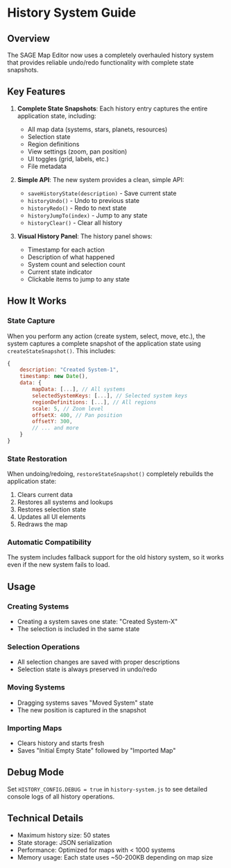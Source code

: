 # History System Guide

## Overview

The SAGE Map Editor now uses a completely overhauled history system that provides reliable undo/redo functionality with complete state snapshots.

## Key Features

1. **Complete State Snapshots**: Each history entry captures the entire application state, including:
   - All map data (systems, stars, planets, resources)
   - Selection state
   - Region definitions
   - View settings (zoom, pan position)
   - UI toggles (grid, labels, etc.)
   - File metadata

2. **Simple API**: The new system provides a clean, simple API:
   - `saveHistoryState(description)` - Save current state
   - `historyUndo()` - Undo to previous state
   - `historyRedo()` - Redo to next state
   - `historyJumpTo(index)` - Jump to any state
   - `historyClear()` - Clear all history

3. **Visual History Panel**: The history panel shows:
   - Timestamp for each action
   - Description of what happened
   - System count and selection count
   - Current state indicator
   - Clickable items to jump to any state

## How It Works

### State Capture
When you perform any action (create system, select, move, etc.), the system captures a complete snapshot of the application state using `createStateSnapshot()`. This includes:

```javascript
{
    description: "Created System-1",
    timestamp: new Date(),
    data: {
        mapData: [...], // All systems
        selectedSystemKeys: [...], // Selected system keys
        regionDefinitions: [...], // All regions
        scale: 5, // Zoom level
        offsetX: 400, // Pan position
        offsetY: 300,
        // ... and more
    }
}
```

### State Restoration
When undoing/redoing, `restoreStateSnapshot()` completely rebuilds the application state:
1. Clears current data
2. Restores all systems and lookups
3. Restores selection state
4. Updates all UI elements
5. Redraws the map

### Automatic Compatibility
The system includes fallback support for the old history system, so it works even if the new system fails to load.

## Usage

### Creating Systems
- Creating a system saves one state: "Created System-X"
- The selection is included in the same state

### Selection Operations
- All selection changes are saved with proper descriptions
- Selection state is always preserved in undo/redo

### Moving Systems
- Dragging systems saves "Moved System" state
- The new position is captured in the snapshot

### Importing Maps
- Clears history and starts fresh
- Saves "Initial Empty State" followed by "Imported Map"

## Debug Mode

Set `HISTORY_CONFIG.DEBUG = true` in `history-system.js` to see detailed console logs of all history operations.

## Technical Details

- Maximum history size: 50 states
- State storage: JSON serialization
- Performance: Optimized for maps with < 1000 systems
- Memory usage: Each state uses ~50-200KB depending on map size
